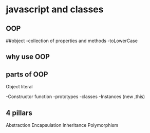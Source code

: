 # javascript and classes

## OOP

##object
-collection of properties and methods
-toLowerCase

## why use OOP
## parts of OOP
Object literal


-Constructor function
-prototypes
-classes
-Instances (new ,this)


## 4 pillars
Abstraction
Encapsulation
Inheritance
Polymorphism

